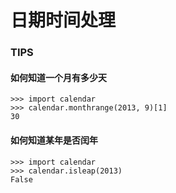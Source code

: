 日期时间处理
============

### TIPS ###

#### 如何知道一个月有多少天 ####

	>>> import calendar
	>>> calendar.monthrange(2013, 9)[1]
	30

#### 如何知道某年是否闰年 ####

	>>> import calendar
	>>> calendar.isleap(2013)
	False
